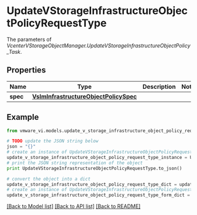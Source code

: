 # UpdateVStorageInfrastructureObjectPolicyRequestType

The parameters of *VcenterVStorageObjectManager.UpdateVStorageInfrastructureObjectPolicy_Task*. 

## Properties
Name | Type | Description | Notes
------------ | ------------- | ------------- | -------------
**spec** | [**VslmInfrastructureObjectPolicySpec**](VslmInfrastructureObjectPolicySpec.md) |  | 

## Example

```python
from vmware_vi.models.update_v_storage_infrastructure_object_policy_request_type import UpdateVStorageInfrastructureObjectPolicyRequestType

# TODO update the JSON string below
json = "{}"
# create an instance of UpdateVStorageInfrastructureObjectPolicyRequestType from a JSON string
update_v_storage_infrastructure_object_policy_request_type_instance = UpdateVStorageInfrastructureObjectPolicyRequestType.from_json(json)
# print the JSON string representation of the object
print UpdateVStorageInfrastructureObjectPolicyRequestType.to_json()

# convert the object into a dict
update_v_storage_infrastructure_object_policy_request_type_dict = update_v_storage_infrastructure_object_policy_request_type_instance.to_dict()
# create an instance of UpdateVStorageInfrastructureObjectPolicyRequestType from a dict
update_v_storage_infrastructure_object_policy_request_type_form_dict = update_v_storage_infrastructure_object_policy_request_type.from_dict(update_v_storage_infrastructure_object_policy_request_type_dict)
```
[[Back to Model list]](../README.md#documentation-for-models) [[Back to API list]](../README.md#documentation-for-api-endpoints) [[Back to README]](../README.md)


